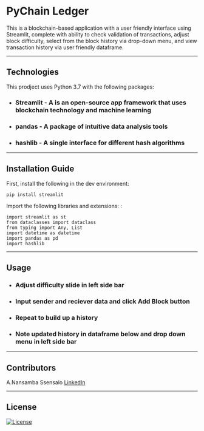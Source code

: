 

# PyChain Ledger


This is a blockchain-based application with a user friendly interface using Streamlit, complete with ability to check validation of transactions, adjust block difficulty, select from the block history via drop-down menu, and view transaction history via user friendly dataframe. 

---

## Technologies

This prodject uses Python 3.7 with the following packages:
* ### **Streamlit** - A  is an open-source app framework that uses blockchain technology and machine learning
* ### **pandas** - A package of intuitive data analysis tools
* ### **hashlib** - A single interface for different hash algorithms 


---

## Installation Guide

First, install the following in the dev environment:
    
    pip install streamlit
    
    
Import the following libraries and extensions: :  
    
    import streamlit as st
    from dataclasses import dataclass
    from typing import Any, List
    import datetime as datetime
    import pandas as pd
    import hashlib
    
---

## Usage


* ### Adjust difficulty slide in left side bar
* ### Input sender and reciever data and click Add Block button
* ### Repeat to build up a history 
* ### Note updated history in dataframe below and drop down menu in left side bar
  


---

## Contributors

A.Nansamba Ssensalo
[LinkedIn](www.linkedin.com/in/a-nansamba-ssensalo)

---

## License

[![License](https://img.shields.io/badge/License-Boost%201.0-lightblue.svg)](https://www.boost.org/LICENSE_1_0.txt)
